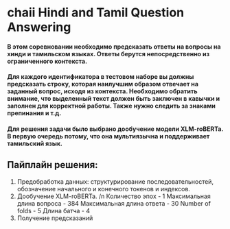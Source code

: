 # chaii Hindi and Tamil Question Answering
#### В этом соревновании необходимо предсказать ответы на вопросы на хинди и тамильском языках. Ответы берутся непосредственно из ограниченного контекста.
#### Для каждого идентификатора в тестовом наборе вы должны предсказать строку, которая наилучшим образом отвечает на заданный вопрос, исходя из контекста. Необходимо обратить внимание, что выделенный текст должен быть заключен в кавычки и заполнен для корректной работы. Также нужно следить за знаками препинания и т.д.
#### Для решения задачи было выбрано дообучение модели XLM-roBERTa. В первую очередь потому, что она мультиязычна и поддерживает тамильский язык. 
## Пайплайн решения:
1) Предобработка данных: структурирование последовательностей, обозначение начального и конечного токенов и индексов.
2) Дообучение XLM-roBERTa.
/n Количество эпох - 1
Максимальная длина вопроса - 384
Максимальная длина ответа - 30
Number of folds - 5
Длина батча - 4
3) Получение предсказаний

